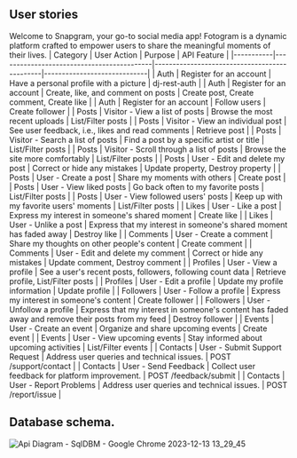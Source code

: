 ## User stories
Welcome to Snapgram, your go-to social media app! Fotogram is a dynamic platform crafted to empower users to share the meaningful moments of their lives.
| Category  | User Action                               | Purpose                                      | API Feature                 |
|-----------|-------------------------------------------|----------------------------------------------|-----------------------------|
| Auth      | Register for an account                   | Have a personal profile with a picture        | dj-rest-auth                |
| Auth      | Register for an account                   | Create, like, and comment on posts           | Create post, Create comment, Create like |
| Auth      | Register for an account                   | Follow users                                 | Create follower             |
| Posts     | Visitor - View a list of posts            | Browse the most recent uploads                | List/Filter posts           |
| Posts     | Visitor - View an individual post         | See user feedback, i.e., likes and read comments | Retrieve post            |
| Posts     | Visitor - Search a list of posts          | Find a post by a specific artist or title    | List/Filter posts           |
| Posts     | Visitor - Scroll through a list of posts  | Browse the site more comfortably              | List/Filter posts           |
| Posts     | User - Edit and delete my post            | Correct or hide any mistakes                 | Update property, Destroy property |
| Posts     | User - Create a post                      | Share my moments with others                 | Create post                 |
| Posts     | User - View liked posts                   | Go back often to my favorite posts            | List/Filter posts           |
| Posts     | User - View followed users' posts         | Keep up with my favorite users' moments      | List/Filter posts           |
| Likes     | User - Like a post                        | Express my interest in someone's shared moment | Create like                |
| Likes     | User - Unlike a post                      | Express that my interest in someone's shared moment has faded away | Destroy like |
| Comments  | User - Create a comment                   | Share my thoughts on other people's content  | Create comment              |
| Comments  | User - Edit and delete my comment         | Correct or hide any mistakes                 | Update comment, Destroy comment |
| Profiles  | User - View a profile                     | See a user's recent posts, followers, following count data | Retrieve profile, List/Filter posts |
| Profiles  | User - Edit a profile                     | Update my profile information                 | Update profile              |
| Followers | User - Follow a profile                   | Express my interest in someone's content     | Create follower             |
| Followers | User - Unfollow a profile                 | Express that my interest in someone's content has faded away and remove their posts from my feed | Destroy follower |
| Events    | User - Create an event                    | Organize and share upcoming events           | Create event                |
| Events    | User - View upcoming events               | Stay informed about upcoming activities      | List/Filter events          |
| Contacts  | User - Submit Support Request              |     Address user queries and technical issues.     | POST /support/contact       |
| Contacts  | User - Send Feedback	              |     Collect user feedback for platform improvement.       | POST /feedback/submit      |
| Contacts  | User - Report Problems              |     Address user queries and technical issues.       | POST /report/issue    |

## Database schema.
![Api Diagram - SqlDBM - Google Chrome 2023-12-13 13_29_45](https://github.com/ibrahimjasim/API-Project/assets/127301769/9768d5d5-de79-4ee0-abf3-53a9a06ada0a)
